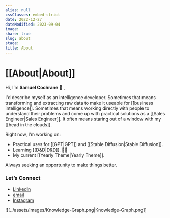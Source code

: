 ```yaml
---
alias: null
cssClasses: embed-strict
date: 2022-12-27
dateModified: 2023-09-04
image: 
share: true
slug: about
stage: 
title: About
---
```


# [[About|About]]

Hi, I’m **Samuel Cochrane** 👋 ,  

I'd describe myself as an intelligence developer. 
Sometimes that means transforming and extracting raw data to make it useable for [[business intelligence]].
Sometimes that means working directly with people to understand their problems and come up with practical solutions as a [[Sales Engineer|Sales Engineer]]. 
It often means staring out of a window with my [[head in the clouds]].

Right now, I’m working on:
- Practical uses for [[GPT|GPT]] and [[Stable Diffusion|Stable Diffusion]].
- Learning [[D&D|D&D]]. 🧙‍♂️
- My current [[Yearly Theme|Yearly Theme]].

Always seeking an opportunity to make things better. 

### Let’s Connect

- [LinkedIn](https://www.linkedin.com/in/cochrane-sam/)
- [email](mailto:samueldaviscochrane@gmail.com)
- [Instagram](https://www.instagram.com/notamalemodel/)

![[../assets/images/Knowledge-Graph.png|Knowledge-Graph.png]]
